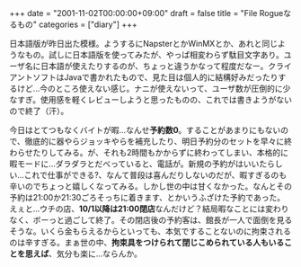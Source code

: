 +++
date = "2001-11-02T00:00:00+09:00"
draft = false
title = "File Rogueなるもの"
categories = ["diary"]
+++

日本語版が昨日出た模様。ようするにNapsterとかWinMXとか、あれと同じようなもの。試しに日本語版を使ってみたが、やっぱ相変わらず駄目文字あり。ユーザ名に日本語が使えたりするのが、ちょっと違うかなって程度だなー。クライアントソフトはJavaで書かれたもので、見た目は個人的に結構好みだったりするけど…今のところ使えない感じ。ナニが使えないって、ユーザ数が圧倒的に少なすぎ。使用感を軽くレビューしようと思ったものの、これでは書きようがないので終了（汗）。

今日はとてつもなくバイトが暇...なんせ<strong>予約数0</strong>。することがあまりにもないので、徹底的に器やらジョッキやらを補充したり、明日予約分のセットを早々に終わらせたりしてみる。が、それも2時間もかからずに終わってしまい、本格的に暇モードに...ダラダラとだべっていると、電話が。新規の予約がはいいたらしい...これで仕事ができる?、なんて普段は喜んだりしないのだが、暇すぎるのも辛いのでちょっと嬉しくなってみる。しかし世の中は甘くなかった。なんとその予約は21:00か21:30ごろそっちに着きます、とかいうふざけた予約であった。えぇと...ウチの店、<strong>10/1以降は21:00閉店</strong>なんだけど？結局暇なことには変わりなく、ボーっと過ごして終了。その閉店後の予約客は、館長が一人で面倒を見るそうな。いくら金もらえるからといっても、本気ですることないのに拘束されるのは辛すぎる。まぁ世の中、<strong>拘束具をつけられて閉じこめられている人もいることを思えば</strong>、気分も楽に...ならんか。
